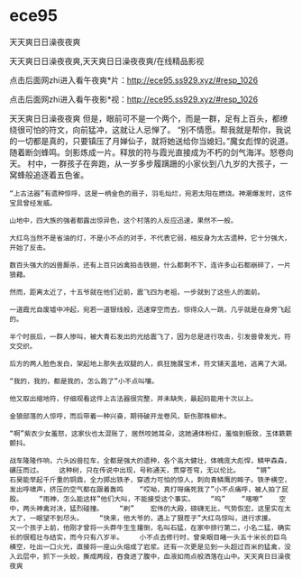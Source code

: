 # ece95
天天爽日日澡夜夜爽

天天爽日日澡夜夜爽,天天爽日日澡夜夜爽/在线精品影视

点击后面网zhi进入看午夜爽*片：http://ece95.ss929.xyz/#resp_1026

点击后面网zhi进入看午夜影*视：http://ece95.ss929.xyz/#resp_1026

天天爽日日澡夜夜爽    但是，眼前可不是一个两个，而是一群，足有上百头，都缭绕很可怕的符文，向前猛冲，这就让人忌惮了。    “别不情愿。帮我就是帮你，我说的一切都是真的，只要镇压了月婵仙子，就将她送给你当媳妇。”魔女彪悍的说道。    随着断剑蜂鸣。剑影炼成一片。释放的符与霞光直接成为不朽的剑气海洋。怒卷向天。    村中，一群孩子在奔跑，从一岁多步履蹒跚的小家伙到八九岁的大孩子，一窝蜂般追逐着五色雀。

    “上古法器”有遗种惊呼，这是一柄金色的扇子，羽毛灿烂，宛若太阳在燃烧。神潮爆发时，这件宝具曾经发威。

    山地中，四大族的强者都露出惊异色，这个村落的人反应迅速，果然不一般。

    大红鸟当然不是省油的灯，不是小不点的对手，不代表它弱，相反身为太古遗种，它十分强大，开始了反击。

    数百头强大的凶兽厮杀，还有上百只凶禽拍击铁翅，什么都剩不下，连许多山石都崩碎了，一片狼藉。

    然而，距离太近了，十五爷就在他们近前，震飞四为老祖，一步就到了这些人的面前。

    一道霞光自废墟中冲起，宛若一道银线般，迅速穿空而去，惊得众人一跳，几乎就是在身旁飞起的。

    半个时辰后，一群人惨叫，被大青石发出的光给震飞了，因为总是进行攻击，引发兽骨发光，符文交织。

    后方的两人脸色发白，架起地上那失去双腿的人，疯狂施展宝术，符文铺天盖地，逃离了大湖。

    “我的，我的，都是我的，怎么跑了”小不点叫嚷。

    他又取出缩地符，仔细观看这件上古法器很完整，并未缺失，最起码能用十次以上。

    金狼部落的人惊呼，而后带着一种兴奋，期待破开龙卷风，斩伤那株柳木。

    “啊”紫衣少女羞怒，这家伙也太混账了，居然咬她耳朵，这她通体粉红，羞恼到极致，玉体簌簌颤抖。

    战车隆隆作响，六头凶兽拉车，全都是强大的遗种，各个高大健壮，体魄庞大彪悍，鳞甲森森，碾压而过。    这种树，只在传说中出现，号称通天，贯穿苍穹，无以伦比。    “锵”    石昊能举起千斤重的铜鼎，全力掷出铁矛，穿透力可怕的惊人，刺向青鳞鹰的眸子。铁矛横空，发出呼啸声，挤压的空气都在跟着轰鸣    “哎呦，真打呀痛死我了”小不点痛呼，被人拍了屁股。    “雨神，怎么能这样”他们大叫，不能接受这个事实。    “呜”    “喀嚓”    空中，两头神禽对决，猛烈碰撞。    “刷”    宏伟的大殿，磅礴无比，气势恢宏，这里实在太大了，一眼望不到尽头。    “快来，他大爷的，遇上了狠茬子”大红鸟惊叫，进行求援。    又一个孩子上前，他刚才曾将一头莽牛生生撂倒，名叫石猛，在家中排行第二，小名二猛，确实长的很粗壮与结实，而今只有八岁半。    小不点去修行时，曾亲眼目睹一头五十米长的巨鸟横空，吐出一口火光，直接将一座山头熔成了岩浆。还有一次更是见到一头超过百米的猛禽，没入云层中，抓下一头蛟，撕成两段，吞食进了腹中，血液如雨点般洒落在山中。天天爽日日澡夜夜爽
